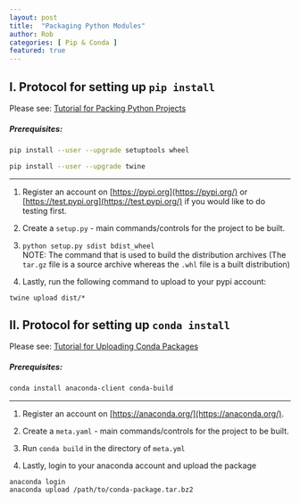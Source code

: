 ```yaml
---
layout: post
title:  "Packaging Python Modules"
author: Rob
categories: [ Pip & Conda ]
featured: true
---
```



## I. Protocol for setting up `pip install`

Please see: [Tutorial for Packing Python Projects](https://packaging.python.org/tutorials/packaging-projects/)


##### Prerequisites:

```bash
pip install --user --upgrade setuptools wheel

pip install --user --upgrade twine

```

--------------------------------------

1. Register an account on [https://pypi.org](https://pypi.org/) or [https://test.pypi.org](https://test.pypi.org/) if you would like to do testing first.

2. Create a `setup.py` - main commands/controls for the project
to be built.

3. ```python setup.py sdist bdist_wheel``` <br> NOTE: The command that is used to build the distribution archives (The `tar.gz` file is a source archive whereas the `.whl` file is a built distribution)


4. Lastly, run the following command to upload to your pypi account:

```
twine upload dist/*
```




## II. Protocol for setting up `conda install`

Please see: [Tutorial for Uploading Conda Packages](https://docs.anaconda.com/anaconda-cloud/user-guide/tasks/work-with-packages/#uploading-conda-packages)


##### Prerequisites:

```bash
conda install anaconda-client conda-build
```

--------------------------------------

1. Register an account on [https://anaconda.org/](https://anaconda.org/).

2. Create a `meta.yaml` - main commands/controls for the project
to be built.

3. Run ```conda build``` in the directory of `meta.yml`

4. Lastly, login to your anaconda account and upload the package

```
anaconda login
anaconda upload /path/to/conda-package.tar.bz2
```







